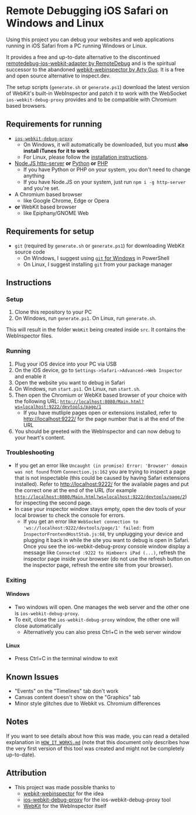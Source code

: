 # Remote Debugging iOS Safari on Windows and Linux

Using this project you can debug your websites and web applications running in iOS Safari from a PC running Windows or Linux.

It provides a free and up-to-date alternative to the discontinued [remotedebug-ios-webkit-adapter by RemoteDebug](https://github.com/RemoteDebug/remotedebug-ios-webkit-adapter) and is the spiritual successor to the abandoned [webkit-webinspector by Arty Gus](https://github.com/artygus/webkit-webinspector). It is a free and open source alternative to inspect.dev.

The setup scripts (`generate.sh` or `generate.ps1`) download the latest version of WebKit's built-in WebInspector and patch it to work with the WebSocket `ios-webkit-debug-proxy` provides and to be compatible with Chromium based browsers.

## Requirements for running

- [`ios-webkit-debug-proxy`](https://github.com/google/ios-webkit-debug-proxy)
  - On Windows, it will automatically be downloaded, but you must **also install iTunes for it to work**
  - For Linux, please follow the [installation instructions](https://github.com/google/ios-webkit-debug-proxy#linux).
- [Node.JS http-server](https://www.npmjs.com/package/http-server) **or** [Python](https://www.microsoft.com/store/productId/9P7QFQMJRFP7) **or** [PHP](https://www.php.net/)
  - If you have Python or PHP on your system, you don't need to change anything
  - If you have Node.JS on your system, just run `npm i -g http-server` and you're set.
- A Chromium based browser
  - like Google Chrome, Edge or Opera
- **or** WebKit based browser
  - like Epiphany/GNOME Web

## Requirements for setup

- `git` (required by `generate.sh` or `generate.ps1`) for downloading WebKit source code
  - On Windows, I suggest using [`git` for Windows](https://git-scm.com/download/win) in PowerShell
  - On Linux, I suggest installing `git` from your package manager

## Instructions

### Setup

1. Clone this repository to your PC
2. On Windows, run `generate.ps1`. On Linux, run `generate.sh`.

This will result in the folder `WebKit` being created inside `src`. It contains the WebInspector files.

### Running

1. Plug your iOS device into your PC via USB
2. On the iOS device, go to `Settings->Safari->Advanced->Web Inspector` and enable it
3. Open the website you want to debug in Safari
4. On Windows, run `start.ps1`. On Linux, run `start.sh`.
5. Then open the Chromium or WebKit based browser of your choice with the following URL: [`http://localhost:8080/Main.html?ws=localhost:9222/devtools/page/1`](http://localhost:8080/Main.html?ws=localhost:9222/devtools/page/1)
    - If you have mutliple pages open or extensions installed, refer to [http://localhost:9222/](http://localhost:9222/) for the page number that is at the end of the URL
6. You should be greeted with the WebInspector and can now debug to your heart's content.

### Troubleshooting

- If you get an error like `Uncaught (in promise) Error: 'Browser' domain was not found` from `Connection.js:162` you are trying to inspect a page that is not inspectable  (this could be caused by having Safari extensions installed). Refer to [http://localhost:9222/](http://localhost:9222/) for the available pages and put the correct one at the end of the URL (for example [`http://localhost:8080/Main.html?ws=localhost:9222/devtools/page/2`](http://localhost:8080/Main.html?ws=localhost:9222/devtools/page/2)) for inspecting the second page.
- In case your inspector window stays empty, open the dev tools of your local browser to check the console for errors.
  - If you get an error like `WebSocket connection to 'ws://localhost:9222/devtools/page/1' failed:` from `InspectorFrontendHostStub.js:68`, try unplugging your device and plugging it back in while the site you want to debug is open in Safari. Once you see the ios-webkit-debug-proxy console window display a message like `Connected :9222 to Himbeers iPad (...)`, refresh the inspector page inside your browser (do not use the refresh button on the inspector page, refresh the entire site from your browser).

### Exiting

#### Windows

- Two windows will open. One manages the web server and the other one is `ios-webkit-debug-proxy`.
- To exit, close the `ios-webkit-debug-proxy` window, the other one will close automatically
  - Alternatively you can also press Ctrl+C in the web server window

#### Linux

- Press Ctrl+C in the terminal window to exit

## Known Issues

- "Events" on the "Timelines" tab don't work
- Canvas content doesn't show on the "Graphics" tab
- Minor style glitches due to Webkit vs. Chromium differences

## Notes

If you want to see details about how this was made, you can read a detailed explanation in [`HOW_IT_WORKS.md`](https://github.com/HimbeersaftLP/ios-safari-remote-debug-kit/blob/master/HOW_IT_WORKS.md) (note that this document only describes how the very first version of this tool was created and might not be completely up-to-date).

## Attribution

- This project was made possible thanks to
  - [webkit-webinspector](https://github.com/artygus/webkit-webinspector) for the idea
  - [ios-webkit-debug-proxy](https://github.com/google/ios-webkit-debug-proxy) for the ios-webkit-debug-proxy tool
  - [WebKit](https://github.com/WebKit/WebKit) for the WebInspector itself
